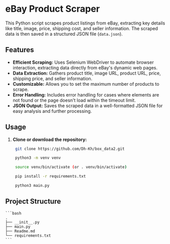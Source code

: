 # eBay Product Scraper

This Python script scrapes product listings from eBay, extracting key details like title, image, price, shipping cost, and seller information. The scraped data is then saved in a structured JSON file (`data.json`).

## Features

* **Efficient Scraping:** Uses Selenium WebDriver to automate browser interaction, extracting data directly from eBay's dynamic web pages.
* **Data Extraction:** Gathers product title, image URL, product URL, price, shipping price, and seller information.
* **Customizable:** Allows you to set the maximum number of products to scrape.
* **Error Handling:** Includes error handling for cases where elements are not found or the page doesn't load within the timeout limit.
* **JSON Output:** Saves the scraped data in a well-formatted JSON file for easy analysis and further processing.

## Usage

1. **Clone or download the repository:**

   ```bash
    git clone https://github.com/Dh-Kh/box_data2.git

    python3 -m venv venv

    source venv/bin/activate (or . venv/bin/activate)

    pip install -r requirements.txt

    python3 main.py
   ```

## Project Structure
    ```bash
    .
    ├── __init__.py
    ├── main.py
    ├── Readme.md
    └── requirements.txt
    ```